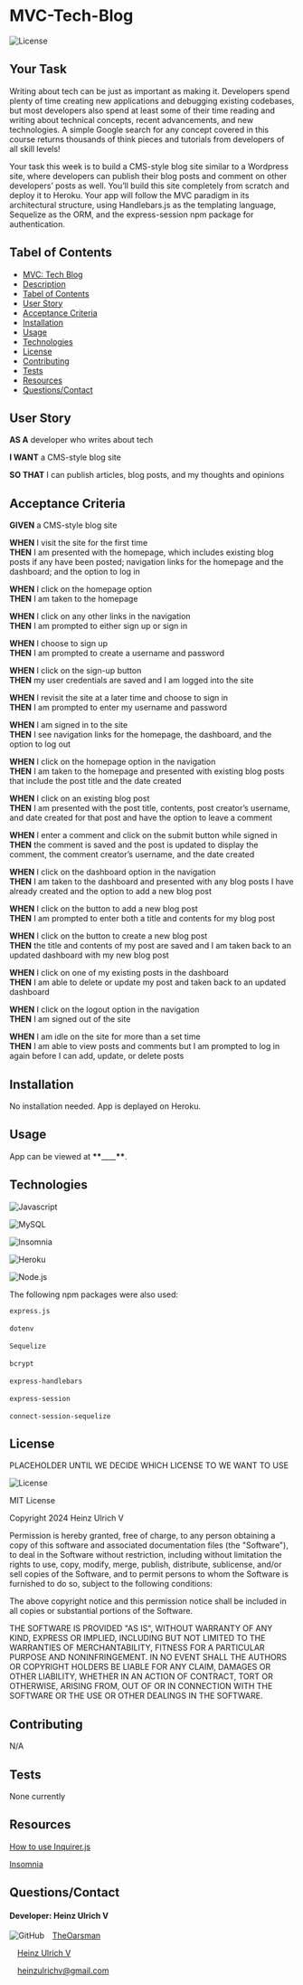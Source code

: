 # MVC-Tech-Blog

![License](https://img.shields.io/badge/License-MIT-yellow.svg)

## Your Task

Writing about tech can be just as important as making it. Developers spend plenty of time creating new applications and debugging existing codebases, but most developers also spend at least some of their time reading and writing about technical concepts, recent advancements, and new technologies. A simple Google search for any concept covered in this course returns thousands of think pieces and tutorials from developers of all skill levels!

Your task this week is to build a CMS-style blog site similar to a Wordpress site, where developers can publish their blog posts and comment on other developers’ posts as well. You’ll build this site completely from scratch and deploy it to Heroku. Your app will follow the MVC paradigm in its architectural structure, using Handlebars.js as the templating language, Sequelize as the ORM, and the express-session npm package for authentication.

## Tabel of Contents

- [MVC: Tech Blog](#mvc-tech-blog)<br>
- [Description](#description)<br>
- [Tabel of Contents](#tabel-of-contents)<br>
- [User Story](#user-story)<br>
- [Acceptance Criteria](#acceptance-criteria)<br>
- [Installation](#instllation)<br>
- [Usage](#usage)<br>
- [Technologies](Technologies)
- [License](#license)<br>
- [Contributing](#contributing)<br>
- [Tests](#tests)<br>
- [Resources](#resources)<br>
- [Questions/Contact](#questionscontact)

## User Story

**AS A** developer who writes about tech <br>

**I WANT** a CMS-style blog site <br>

**SO THAT** I can publish articles, blog posts, and my thoughts and opinions

## Acceptance Criteria

**GIVEN** a CMS-style blog site

**WHEN** I visit the site for the first time <br>
**THEN** I am presented with the homepage, which includes existing blog posts if any have been posted; navigation links for the homepage and the dashboard; and the option to log in

**WHEN** I click on the homepage option <br>
**THEN** I am taken to the homepage

**WHEN** I click on any other links in the navigation <br>
**THEN** I am prompted to either sign up or sign in

**WHEN** I choose to sign up <br>
**THEN** I am prompted to create a username and password

**WHEN** I click on the sign-up button <br>
**THEN** my user credentials are saved and I am logged into the site

**WHEN** I revisit the site at a later time and choose to sign in <br>
**THEN** I am prompted to enter my username and password

**WHEN** I am signed in to the site <br>
**THEN** I see navigation links for the homepage, the dashboard, and the option to log out

**WHEN** I click on the homepage option in the navigation <br>
**THEN** I am taken to the homepage and presented with existing blog posts that include the post title and the date created

**WHEN** I click on an existing blog post <br>
**THEN** I am presented with the post title, contents, post creator’s username, and date created for that post and have the option to leave a comment

**WHEN** I enter a comment and click on the submit button while signed in <br>
**THEN** the comment is saved and the post is updated to display the comment, the comment creator’s username, and the date created

**WHEN** I click on the dashboard option in the navigation <br>
**THEN** I am taken to the dashboard and presented with any blog posts I have already created and the option to add a new blog post

**WHEN** I click on the button to add a new blog post <br>
**THEN** I am prompted to enter both a title and contents for my blog post

**WHEN** I click on the button to create a new blog post <br>
**THEN** the title and contents of my post are saved and I am taken back to an updated dashboard with my new blog post

**WHEN** I click on one of my existing posts in the dashboard <br>
**THEN** I am able to delete or update my post and taken back to an updated dashboard

**WHEN** I click on the logout option in the navigation <br>
**THEN** I am signed out of the site

**WHEN** I am idle on the site for more than a set time <br>
**THEN** I am able to view posts and comments but I am prompted to log in again before I can add, update, or delete posts

## Installation

No installation needed. App is deplayed on Heroku.

## Usage

App can be viewed at **\*\***\_\_\_\_**\*\***.

## Technologies

![Javascript](https://img.shields.io/badge/-JavaScript-f7df1e?style=for-the-badge&logo=javascript&logoColor=black)

![MySQL](https://img.shields.io/badge/-MySql-4479a1?style=for-the-badge&logo=mysql&logoColor=white)

![Insomnia](https://img.shields.io/badge/-Insomnia-5849BE?style=for-the-badge&logo=insomnia&logoColor=white)

![Heroku](https://img.shields.io/badge/-Heroku-430098?style=for-the-badge&logo=heroku&logoColor=white)

![Node.js](https://img.shields.io/badge/-Node.js-339933?style=for-the-badge&logo=node.js&logoColor=white)

The following npm packages were also used:

`express.js`<br><br>
`dotenv`<br><br>
`Sequelize`<br><br>
`bcrypt`<br><br>
`express-handlebars`<br><br>
`express-session`<br><br>
`connect-session-sequelize`

## License

PLACEHOLDER UNTIL WE DECIDE WHICH LICENSE TO WE WANT TO USE

![License](https://img.shields.io/badge/License-MIT-yellow.svg)

MIT License

Copyright 2024 Heinz Ulrich V

Permission is hereby granted, free of charge, to any person obtaining a copy
of this software and associated documentation files (the "Software"), to deal
in the Software without restriction, including without limitation the rights
to use, copy, modify, merge, publish, distribute, sublicense, and/or sell
copies of the Software, and to permit persons to whom the Software is
furnished to do so, subject to the following conditions:

The above copyright notice and this permission notice shall be included in all
copies or substantial portions of the Software.

THE SOFTWARE IS PROVIDED "AS IS", WITHOUT WARRANTY OF ANY KIND, EXPRESS OR
IMPLIED, INCLUDING BUT NOT LIMITED TO THE WARRANTIES OF MERCHANTABILITY,
FITNESS FOR A PARTICULAR PURPOSE AND NONINFRINGEMENT. IN NO EVENT SHALL THE
AUTHORS OR COPYRIGHT HOLDERS BE LIABLE FOR ANY CLAIM, DAMAGES OR OTHER
LIABILITY, WHETHER IN AN ACTION OF CONTRACT, TORT OR OTHERWISE, ARISING FROM,
OUT OF OR IN CONNECTION WITH THE SOFTWARE OR THE USE OR OTHER DEALINGS IN THE
SOFTWARE.

## Contributing

N/A

## Tests

None currently

## Resources

[How to use Inquirer.js](https://javascript.plainenglish.io/how-to-inquirer-js-c10a4e05ef1f)

[Insomnia](https://insomnia.rest/)

## Questions/Contact

<h4>Developer: Heinz Ulrich V</h4>

![GitHub](https://img.shields.io/badge/GitHub-100000?style=for-the-badge&logo=github&logoColor=white)&emsp;[TheOarsman](https://www.github.com/TheOarsman)

&emsp;[Heinz Ulrich V](https://www.linkedin.com/in/heinz-ulrich-v-3a3486a0/)

&emsp;<heinzulrichv@gmail.com>
